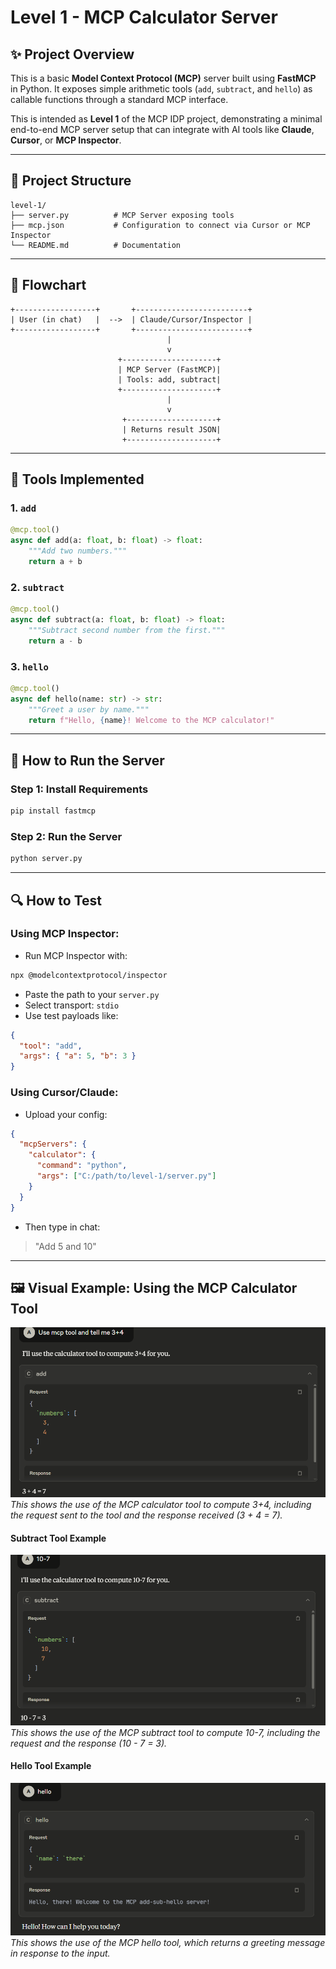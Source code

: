 # Level 1 - MCP Calculator Server

## ✨ Project Overview

This is a basic **Model Context Protocol (MCP)** server built using **FastMCP** in Python. It exposes simple arithmetic tools (`add`, `subtract`, and `hello`) as callable functions through a standard MCP interface.

This is intended as **Level 1** of the MCP IDP project, demonstrating a minimal end-to-end MCP server setup that can integrate with AI tools like **Claude**, **Cursor**, or **MCP Inspector**.

---

## 📆 Project Structure

```text
level-1/
├── server.py          # MCP Server exposing tools
├── mcp.json           # Configuration to connect via Cursor or MCP Inspector
└── README.md          # Documentation
```

---

## 🔄 Flowchart

```text
+------------------+       +-------------------------+
| User (in chat)   |  -->  | Claude/Cursor/Inspector |
+------------------+       +-------------------------+
                                   |
                                   v
                        +---------------------+
                        | MCP Server (FastMCP)|
                        | Tools: add, subtract|
                        +---------------------+
                                   |
                                   v
                         +--------------------+
                         | Returns result JSON|
                         +--------------------+
```

---

## 🔧 Tools Implemented

### 1. `add`

```python
@mcp.tool()
async def add(a: float, b: float) -> float:
    """Add two numbers."""
    return a + b
```

### 2. `subtract`

```python
@mcp.tool()
async def subtract(a: float, b: float) -> float:
    """Subtract second number from the first."""
    return a - b
```

### 3. `hello`

```python
@mcp.tool()
async def hello(name: str) -> str:
    """Greet a user by name."""
    return f"Hello, {name}! Welcome to the MCP calculator!"
```

---

## 📖 How to Run the Server

### Step 1: Install Requirements

```bash
pip install fastmcp
```

### Step 2: Run the Server

```bash
python server.py
```

---

## 🔍 How to Test

### Using MCP Inspector:

* Run MCP Inspector with:

```bash
npx @modelcontextprotocol/inspector
```

* Paste the path to your `server.py`
* Select transport: `stdio`
* Use test payloads like:

```json
{
  "tool": "add",
  "args": { "a": 5, "b": 3 }
}
```

### Using Cursor/Claude:

* Upload your config:

```json
{
  "mcpServers": {
    "calculator": {
      "command": "python",
      "args": ["C:/path/to/level-1/server.py"]
    }
  }
}
```

* Then type in chat:

> "Add 5 and 10"

---

## 🖼️ Visual Example: Using the MCP Calculator Tool

![MCP Calculator Example](../Images/Screenshot%202025-07-09%20201953.png)
*This shows the use of the MCP calculator tool to compute 3+4, including the request sent to the tool and the response received (3 + 4 = 7).* 

#### Subtract Tool Example

![MCP Subtract Example](../Images/Screenshot%202025-07-09%20202324.png)
*This shows the use of the MCP subtract tool to compute 10-7, including the request and the response (10 - 7 = 3).* 

#### Hello Tool Example

![MCP Hello Example](../Images/Screenshot%202025-07-09%20202419.png)
*This shows the use of the MCP hello tool, which returns a greeting message in response to the input.*
